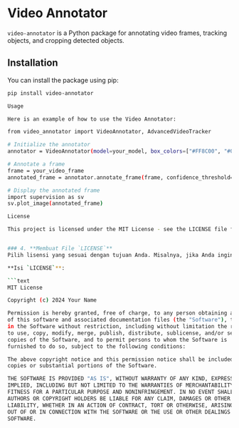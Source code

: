 # Video Annotator

`video-annotator` is a Python package for annotating video frames, tracking objects, and cropping detected objects.

## Installation

You can install the package using pip:

```bash
pip install video-annotator

Usage

Here is an example of how to use the Video Annotator:

from video_annotator import VideoAnnotator, AdvancedVideoTracker

# Initialize the annotator
annotator = VideoAnnotator(model=your_model, box_colors=["#FF8C00", "#00BFFF"], label_colors=["#FF1493"], label_text_color="#000000")

# Annotate a frame
frame = your_video_frame
annotated_frame = annotator.annotate_frame(frame, confidence_threshold=0.3)

# Display the annotated frame
import supervision as sv
sv.plot_image(annotated_frame)

License

This project is licensed under the MIT License - see the LICENSE file for details.


### 4. **Membuat File `LICENSE`**
Pilih lisensi yang sesuai dengan tujuan Anda. Misalnya, jika Anda ingin kode ini digunakan secara bebas, pilih lisensi **MIT**.

**Isi `LICENSE`**:

```text
MIT License

Copyright (c) 2024 Your Name

Permission is hereby granted, free of charge, to any person obtaining a copy
of this software and associated documentation files (the "Software"), to deal
in the Software without restriction, including without limitation the rights
to use, copy, modify, merge, publish, distribute, sublicense, and/or sell
copies of the Software, and to permit persons to whom the Software is
furnished to do so, subject to the following conditions:

The above copyright notice and this permission notice shall be included in all
copies or substantial portions of the Software.

THE SOFTWARE IS PROVIDED "AS IS", WITHOUT WARRANTY OF ANY KIND, EXPRESS OR
IMPLIED, INCLUDING BUT NOT LIMITED TO THE WARRANTIES OF MERCHANTABILITY,
FITNESS FOR A PARTICULAR PURPOSE AND NONINFRINGEMENT. IN NO EVENT SHALL THE
AUTHORS OR COPYRIGHT HOLDERS BE LIABLE FOR ANY CLAIM, DAMAGES OR OTHER
LIABILITY, WHETHER IN AN ACTION OF CONTRACT, TORT OR OTHERWISE, ARISING FROM,
OUT OF OR IN CONNECTION WITH THE SOFTWARE OR THE USE OR OTHER DEALINGS IN THE
SOFTWARE.
